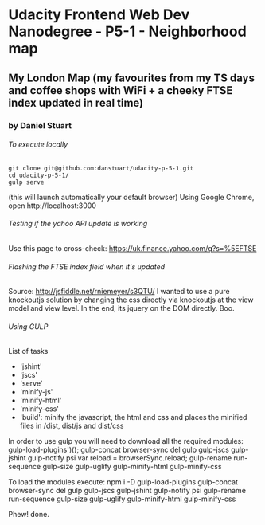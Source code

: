 # Udacity Frontend Web Dev Nanodegree - P5-1 - Neighborhood map
## My London Map (my favourites from my TS days and coffee shops with WiFi + a cheeky FTSE index updated in real time)
### by Daniel Stuart

###### To execute locally
    git clone git@github.com:danstuart/udacity-p-5-1.git
    cd udacity-p-5-1/
    gulp serve
(this will launch automatically your default browser)
Using Google Chrome, open http://localhost:3000

###### Testing if the yahoo API update is working
Use this page to cross-check: https://uk.finance.yahoo.com/q?s=%5EFTSE

###### Flashing the FTSE index field when it's updated
Source: http://jsfiddle.net/rniemeyer/s3QTU/
I wanted to use a pure knockoutjs solution by changing the css directly via knockoutjs at the view model and view level. In the end, its jquery on the DOM directly. Boo.

###### Using GULP
List of tasks
- 'jshint'
- 'jscs'
- 'serve'
- 'minify-js'
- 'minify-html'
- 'minify-css'
- 'build': minify the javascript, the html and css and places the minified files in /dist, dist/js and dist/css

In order to use gulp you will need to download all the required modules:
gulp-load-plugins')();
gulp-concat
browser-sync
del
gulp
gulp-jscs
gulp-jshint
gulp-notify
psi
var reload = browserSync.reload;
gulp-rename
run-sequence
gulp-size
gulp-uglify
gulp-minify-html
gulp-minify-css

To load the modules execute:
    npm i -D gulp-load-plugins gulp-concat browser-sync del gulp gulp-jscs gulp-jshint gulp-notify psi gulp-rename run-sequence gulp-size gulp-uglify gulp-minify-html gulp-minify-css

Phew! done.
